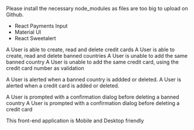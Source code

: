 Please install the necessary node_modules as files are too big to upload on Github.
  - React Payments Input
  - Material UI
  - React Sweetalert

A User is able to create, read and delete credit cards
A User is able to create, read and delete banned countries
A User is unable to add the same banned country
A User is unable to add the same credit card, using the credit card number as validation

A User is alerted when a banned country is addded or deleted.
A User is alerted when a credit card is added or deleted.

A User is prompted with a confirmation dialog before deleting a banned country
A User is prompted with a confirmation dialog before deleting a credit card

This front-end application is Mobile and Desktop friendly
